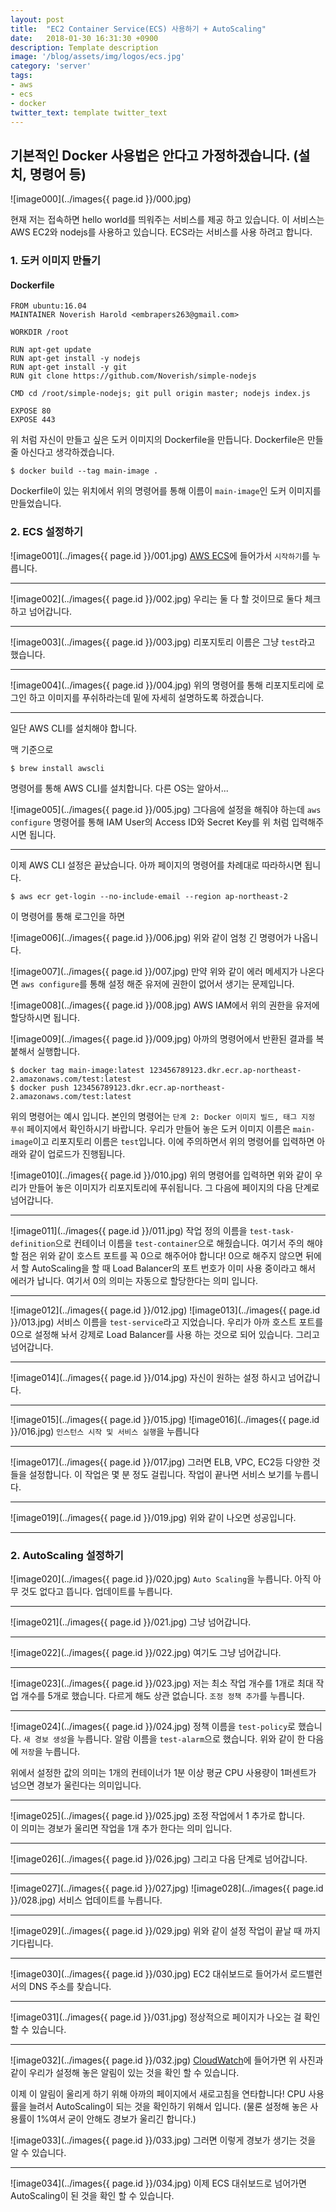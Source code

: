 ```yaml
---
layout: post
title:  "EC2 Container Service(ECS) 사용하기 + AutoScaling"
date:   2018-01-30 16:31:30 +0900
description: Template description
image: '/blog/assets/img/logos/ecs.jpg'
category: 'server'
tags:
- aws
- ecs
- docker
twitter_text: template twitter_text
---
```


## 기본적인 Docker 사용법은 안다고 가정하겠습니다. (설치, 명령어 등)

![image000](../images{{ page.id }}/000.jpg)

현재 저는 접속하면 hello world를 띄워주는 서비스를 제공 하고 있습니다.
이 서비스는 AWS EC2와 nodejs를 사용하고 있습니다.
ECS라는 서비스를 사용 하려고 합니다.

### 1\. 도커 이미지 만들기

#### Dockerfile
```
FROM ubuntu:16.04
MAINTAINER Noverish Harold <embrapers263@gmail.com>

WORKDIR /root

RUN apt-get update
RUN apt-get install -y nodejs
RUN apt-get install -y git
RUN git clone https://github.com/Noverish/simple-nodejs

CMD cd /root/simple-nodejs; git pull origin master; nodejs index.js

EXPOSE 80
EXPOSE 443
```
위 처럼 자신이 만들고 싶은 도커 이미지의 Dockerfile을 만듭니다.
Dockerfile은 만들 줄 아신다고 생각하겠습니다.

```shell
$ docker build --tag main-image .
```
Dockerfile이 있는 위치에서 위의 명령어를 통해 이름이 `main-image`인 도커 이미지를 만들었습니다.


### 2\. ECS 설정하기

![image001](../images{{ page.id }}/001.jpg)
[AWS ECS](https://ap-northeast-2.console.aws.amazon.com/ecs)에 들어가서 `시작하기`를 누릅니다.

---

![image002](../images{{ page.id }}/002.jpg)
우리는 둘 다 할 것이므로 둘다 체크하고 넘어갑니다.

---

![image003](../images{{ page.id }}/003.jpg)
리포지토리 이름은 그냥 `test`라고 했습니다.

---

![image004](../images{{ page.id }}/004.jpg)
위의 명령어를 통해 리포지토리에 로그인 하고 이미지를 푸쉬하라는데 밑에 자세히 설명하도록 하겠습니다.

---

일단 AWS CLI를 설치해야 합니다.

맥 기준으로
```shell
$ brew install awscli
```
명령어를 통해 AWS CLI를 설치합니다.
다른 OS는 알아서...

![image005](../images{{ page.id }}/005.jpg)
그다음에 설정을 해줘야 하는데 `aws configure` 명령어를 통해
IAM User의 Access ID와 Secret Key를 위 처럼 입력해주시면 됩니다.

---

이제 AWS CLI 설정은 끝났습니다.
아까 페이지의 명령어를 차례대로 따라하시면 됩니다.

```shell
$ aws ecr get-login --no-include-email --region ap-northeast-2
```
이 명령어를 통해 로그인을 하면

![image006](../images{{ page.id }}/006.jpg)
위와 같이 엄청 긴 명령어가 나옵니다.

![image007](../images{{ page.id }}/007.jpg)
만약 위와 같이 에러 메세지가 나온다면 `aws configure`를 통해 설정 해준 유저에 권한이 없어서 생기는 문제입니다.

![image008](../images{{ page.id }}/008.jpg)
AWS IAM에서 위의 권한을 유저에 할당하시면 됩니다.

![image009](../images{{ page.id }}/009.jpg)
아까의 명령어에서 반환된 결과를 복붙해서 실행합니다.

```shell
$ docker tag main-image:latest 123456789123.dkr.ecr.ap-northeast-2.amazonaws.com/test:latest
$ docker push 123456789123.dkr.ecr.ap-northeast-2.amazonaws.com/test:latest
```
위의 명령어는 예시 입니다. 본인의 명령어는 `단계 2: Docker 이미지 빌드, 태그 지정 푸쉬` 페이지에서 확인하시기 바랍니다.
우리가 만들어 놓은 도커 이미지 이름은 `main-image`이고 리포지토리 이름은 `test`입니다.
이에 주의하면서 위의 명령어를 입력하면 아래와 같이 업로드가 진행됩니다.

![image010](../images{{ page.id }}/010.jpg)
위의 명령어를 입력하면 위와 같이 우리가 만들어 놓은 이미지가 리포지토리에 푸쉬됩니다.
그 다음에 페이지의 다음 단계로 넘어갑니다.

---

![image011](../images{{ page.id }}/011.jpg)
작업 정의 이름을 `test-task-definition`으로
컨테이너 이름을 `test-container`으로 해줬습니다.
여기서 주의 해야 할 점은 위와 같이 호스트 포트를 꼭 0으로 해주어야 합니다!
0으로 해주지 않으면 뒤에서 할 AutoScaling을 할 때
Load Balancer의 포트 번호가 이미 사용 중이라고 해서 에러가 납니다.
여기서 0의 의미는 자동으로 할당한다는 의미 입니다.

---

![image012](../images{{ page.id }}/012.jpg)
![image013](../images{{ page.id }}/013.jpg)
서비스 이름을 `test-service`라고 지었습니다.
우리가 아까 호스트 포트를 0으로 설정해 놔서
강제로 Load Balancer를 사용 하는 것으로 되어 있습니다.
그리고 넘어갑니다.

---

![image014](../images{{ page.id }}/014.jpg)
자신이 원하는 설정 하시고 넘어갑니다.

---

![image015](../images{{ page.id }}/015.jpg)
![image016](../images{{ page.id }}/016.jpg)
`인스턴스 시작 및 서비스 실행`을 누릅니다

---

![image017](../images{{ page.id }}/017.jpg)
그러면 ELB, VPC, EC2등 다양한 것들을 설정합니다.
이 작업은 몇 분 정도 걸립니다.
작업이 끝나면 서비스 보기를 누릅니다.

---

![image019](../images{{ page.id }}/019.jpg)
위와 같이 나오면 성공입니다.

---

### 2\. AutoScaling 설정하기

![image020](../images{{ page.id }}/020.jpg)
`Auto Scaling`을 누릅니다.
아직 아무 것도 없다고 뜹니다.
업데이트를 누릅니다.

---

![image021](../images{{ page.id }}/021.jpg)
그냥 넘어갑니다.

---

![image022](../images{{ page.id }}/022.jpg)
여기도 그냥 넘어갑니다.

---

![image023](../images{{ page.id }}/023.jpg)
저는 최소 작업 개수를 1개로 최대 작업 개수를 5개로 했습니다.
다르게 해도 상관 없습니다.
`조정 정책 추가`를 누릅니다.

---

![image024](../images{{ page.id }}/024.jpg)
정책 이름을 `test-policy`로 했습니다.
`새 경보 생성`을 누릅니다.
알람 이름을 `test-alarm`으로 했습니다.
위와 같이 한 다음에 `저장`을 누릅니다.

위에서 설정한 값의 의미는
1개의 컨테이너가 1분 이상 평균 CPU 사용량이 1퍼센트가 넘으면 경보가 울린다는 의미입니다.

---

![image025](../images{{ page.id }}/025.jpg)
조정 작업에서 1 추가로 합니다.    
이 의미는 경보가 울리면 작업을 1개 추가 한다는 의미 입니다.

---

![image026](../images{{ page.id }}/026.jpg)
그리고 다음 단계로 넘어갑니다.

---

![image027](../images{{ page.id }}/027.jpg)
![image028](../images{{ page.id }}/028.jpg)
서비스 업데이트를 누릅니다.

---

![image029](../images{{ page.id }}/029.jpg)
위와 같이 설정 작업이 끝날 때 까지 기다립니다.

---

![image030](../images{{ page.id }}/030.jpg)
EC2 대쉬보드로 들어가서 로드밸런서의 DNS 주소를 찾습니다.

---

![image031](../images{{ page.id }}/031.jpg)
정상적으로 페이지가 나오는 걸 확인 할 수 있습니다.

---

![image032](../images{{ page.id }}/032.jpg)
[CloudWatch](https://ap-northeast-2.console.aws.amazon.com/cloudwatch)에 들어가면
위 사진과 같이 우리가 설정해 놓은 알림이 있는 것을 확인 할 수 있습니다.

이제 이 알림이 울리게 하기 위해 아까의 페이지에서 새로고침을 연타합니다!
CPU 사용률을 늘려서 AutoScaling이 되는 것을 확인하기 위해서 입니다.
(물론 설정해 놓은 사용률이 1%여서 굳이 안해도 경보가 울리긴 합니다.)

![image033](../images{{ page.id }}/033.jpg)
그러면 이렇게 경보가 생기는 것을 알 수 있습니다.

---

![image034](../images{{ page.id }}/034.jpg)
이제 ECS 대쉬보드로 넘어가면 AutoScaling이 된 것을 확인 할 수 있습니다.
